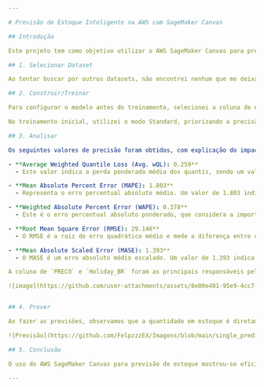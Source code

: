 ```yaml
---

# Previsão de Estoque Inteligente na AWS com SageMaker Canvas

## Introdução

Este projeto tem como objetivo utilizar o AWS SageMaker Canvas para prever a quantidade de estoque necessária, considerando variáveis como preços promocionais e datas de feriados no Brasil. O foco está em analisar e melhorar a precisão das previsões para auxiliar na gestão eficiente do estoque.

## 1. Selecionar Dataset

Ao tentar buscar por outros datasets, não encontrei nenhum que me deixasse satisfeito. Portanto, preferi optar por utilizar um dos datasets fornecidos pelo repositório, que é relacionado ao preço promocional e renovação de estoque. 

## 2. Construir/Treinar

Para configurar o modelo antes do treinamento, selecionei a coluna de estoque como o alvo principal da análise. Além disso, especifiquei que o modelo utilizasse o calendário de feriados brasileiro no processo.

No treinamento inicial, utilizei o modo Standard, priorizando a precisão em detrimento da velocidade, o que resultou em um tempo total de 37 minutos para o treinamento do modelo. No entanto, ao retreinar o modelo, optei pelo modo Quick Build, que levou menos tempo para ser concluído e alterei o período de previsão para 9 dias no futuro.

## 3. Analisar

Os seguintes valores de precisão foram obtidos, com explicação do impacto deles no projeto:

- **Average Weighted Quantile Loss (Avg. wQL): 0.259**
  - Este valor indica a perda ponderada média dos quantis, sendo um valor aceitável para este tipo de análise. Um valor menor seria preferível, mas este ainda indica previsões razoavelmente ajustadas aos dados reais.

- **Mean Absolute Percent Error (MAPE): 1.803**
  - Representa o erro percentual absoluto médio. Um valor de 1.803 indica que, em média, as previsões estão cerca de 180,3% fora dos valores reais, o que mostra uma margem significativa de erro.

- **Weighted Absolute Percent Error (WAPE): 0.378**
  - Este é o erro percentual absoluto ponderado, que considera a importância relativa dos diferentes pontos de dados. Um valor de 0.378 é considerado moderado, indicando que há espaço para melhorias na precisão.

- **Root Mean Square Error (RMSE): 29.146**
  - O RMSE é a raiz do erro quadrático médio e mede a diferença entre os valores previstos e os valores observados. Um RMSE de 29.146 sugere que as previsões têm uma variação média de 29 unidades em relação aos valores reais.

- **Mean Absolute Scaled Error (MASE): 1.393**
  - O MASE é um erro absoluto médio escalado. Um valor de 1.393 indica que as previsões estão razoavelmente próximas dos valores reais, mas há margem para melhorias.

A coluna de `PRECO` e `Holiday_BR` foram as principais responsáveis pela variação na precisão, fora o método de Quick Build.

![image](https://github.com/user-attachments/assets/8e00e401-95e9-4cc7-906d-e330e34897d2)


## 4. Prever

Ao fazer as previsões, observamos que a quantidade em estoque é diretamente influenciada pelos fatores de estar em promoção, a época da compra (início e fim de mês) e as relações com os feriados. A partir do carnaval em fevereiro, que também é abordado nas previsões, é comum ocorrer a reposição de estoque, seja uma grande reposição ou uma reposição baixa.

![Previsão](https://github.com/FelpzzzEX/Imagens/blob/main/single_prediction_results.png?raw=true)

## 5. Conclusão

O uso do AWS SageMaker Canvas para previsão de estoque mostrou-se eficiente e capaz de oferecer previsões úteis apesar das margens de erro presentes. As variáveis de preço promocional e feriados brasileiros desempenharam um papel crucial na precisão das previsões. As análises e previsões realizadas podem ajudar as empresas a gerenciar seus estoques de maneira mais eficaz, prevenindo excessos ou faltas de produtos. A implementação de modelos de previsão inteligentes como este pode otimizar o processo de reposição de estoque, resultando em melhor atendimento ao cliente e redução de custos operacionais.

---
```

